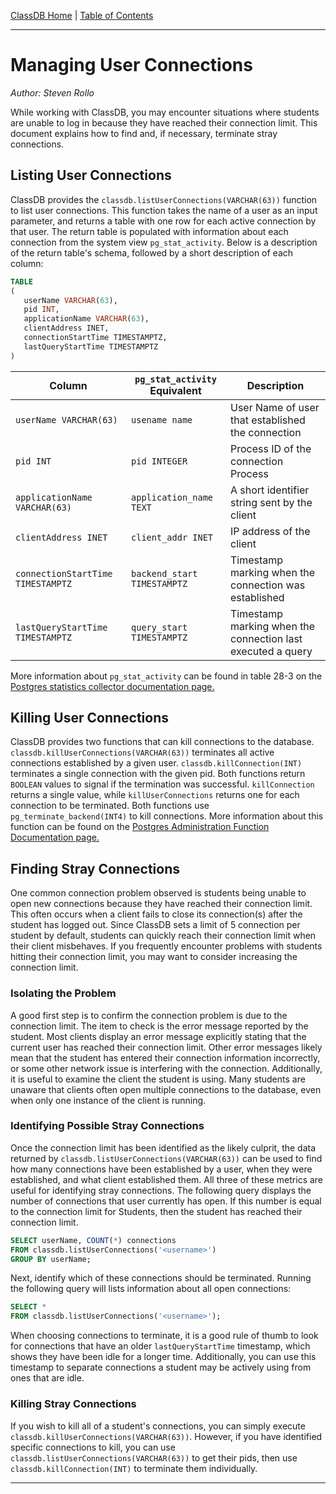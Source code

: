 [ClassDB Home](Home) \| [Table of Contents](Table-of-Contents)

---
# Managing User Connections

_Author: Steven Rollo_

While working with ClassDB, you may encounter situations where students are unable to log in because they have reached their connection limit. This document explains how to find and, if necessary, terminate stray connections.

## Listing User Connections
ClassDB provides the `classdb.listUserConnections(VARCHAR(63))` function to list user connections. This function takes the name of a user as an input parameter, and returns a table with one row for each active connection by that user. The return table is populated with information about each connection from the system view `pg_stat_activity`. Below is a description of the return table's schema, followed by a short description of each column:
```sql
TABLE
(
   userName VARCHAR(63),
   pid INT,
   applicationName VARCHAR(63),
   clientAddress INET,
   connectionStartTime TIMESTAMPTZ,
   lastQueryStartTime TIMESTAMPTZ
)
```

| Column | `pg_stat_activity` Equivalent | Description |
| ------ | --------------------------------- | ----------- |
| `userName VARCHAR(63)` | `usename name` | User Name of user that established the connection |
| `pid INT` | `pid INTEGER` | Process ID of the connection Process |
| `applicationName VARCHAR(63)` | `application_name TEXT` | A short identifier string sent by the client |
| `clientAddress INET` | `client_addr INET` | IP address of the client |
| `connectionStartTime TIMESTAMPTZ` | `backend_start TIMESTAMPTZ` | Timestamp marking when the connection was established |
| `lastQueryStartTime TIMESTAMPTZ` | `query_start TIMESTAMPTZ` | Timestamp marking when the connection last executed a query |

More information about `pg_stat_activity` can be found in table 28-3 on the [Postgres statistics collector documentation page.](https://www.postgresql.org/docs/9.6/static/monitoring-stats.html)

## Killing User Connections
ClassDB provides two functions that can kill connections to the database. `classdb.killUserConnections(VARCHAR(63))` terminates all active connections established by a given user. `classdb.killConnection(INT)` terminates a single connection with the given pid. Both functions return `BOOLEAN` values to signal if the termination was successful. `killConnection` returns a single value, while `killUserConnections` returns one for each connection to be terminated. Both functions use `pg_terminate_backend(INT4)` to kill connections. More information about this function can be found on the [Postgres Administration Function Documentation page.](https://www.postgresql.org/docs/9.6/static/functions-admin.html)

## Finding Stray Connections
One common connection problem observed is students being unable to open new connections because they have reached their connection limit. This often occurs when a client fails to close its connection(s) after the student has logged out. Since ClassDB sets a limit of 5 connection per student by default, students can quickly reach their connection limit when their client misbehaves. If you frequently encounter problems with students hitting their connection limit, you may want to consider increasing the connection limit.

### Isolating the Problem
A good first step is to confirm the connection problem is due to the connection limit. The item to check is the error message reported by the student. Most clients display an error message explicitly stating that the current user has reached their connection limit. Other error messages likely mean that the student has entered their connection information incorrectly, or some other network issue is interfering with the connection. Additionally, it is useful to examine the client the student is using. Many students are unaware that clients often open multiple connections to the database, even when only one instance of the client is running.

### Identifying Possible Stray Connections
Once the connection limit has been identified as the likely culprit, the data returned by `classdb.listUserConnections(VARCHAR(63))` can be used to find how many connections have been established by a user, when they were established, and what client established them. All three of these metrics are useful for identifying stray connections. The following query displays the number of connections that user currently has open. If this number is equal to the connection limit for Students, then the student has reached their connection limit.
```sql
SELECT userName, COUNT(*) connections
FROM classdb.listUserConnections('<username>')
GROUP BY userName;
```

Next, identify which of these connections should be terminated. Running the following query will lists information about all open connections:
```sql
SELECT *
FROM classdb.listUserConnections('<username>');
```

 When choosing connections to terminate, it is a good rule of thumb to look for connections that have an older `lastQueryStartTime` timestamp, which shows they have been idle for a longer time. Additionally, you can use this timestamp to separate connections a student may be actively using from ones that are idle.

### Killing Stray Connections
If you wish to kill all of a student's connections, you can simply execute `classdb.killUserConnections(VARCHAR(63))`.  However, if you have identified specific connections to kill, you can use `classdb.listUserConnections(VARCHAR(63))` to get their pids, then use `classdb.killConnection(INT)` to terminate them individually.

---
